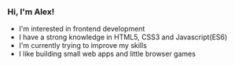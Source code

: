 ### Hi, I'm Alex!
- I'm interested in frontend development
- I have a strong knowledge in HTML5, CSS3 and Javascript(ES6)
- I'm currently trying to improve my skills
- I like building small web apps and little browser games

<!---
ZCAlex77/ZCAlex77 is a ✨ special ✨ repository because its `README.md` (this file) appears on your GitHub profile.
You can click the Preview link to take a look at your changes.
--->
